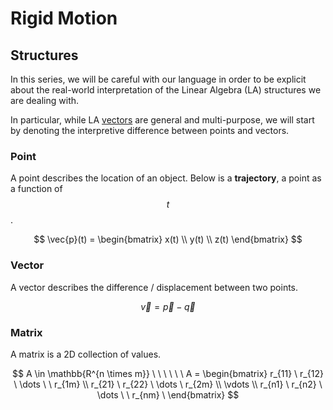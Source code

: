 # Rigid Motion

## Structures

In this series, we will be careful with our language in order to be explicit about the real-world interpretation of the Linear Algebra \(LA\) structures we are dealing with. 

In particular, while LA [vectors](../../../ee/devices-and-systems-i/linear-algebra/#vector) are general and multi-purpose, we will start by denoting the interpretive difference between points and vectors.

### Point

A point describes the location of an object. Below is a **trajectory**, a point as a function of $$t$$.

$$
\vec{p}(t) = \begin{bmatrix} x(t) \\ y(t) \\ z(t) \end{bmatrix}
$$

### Vector

A vector describes the difference / displacement between two points.

$$
\vec{v} = \vec{p} - \vec{q}
$$

### Matrix

A matrix is a 2D collection of values.

$$
A \in \mathbb{R^{n \times m}} \ \ \ \ \ \
A = \begin{bmatrix}
r_{11} \ r_{12} \ \dots \ \ r_{1m} \\
r_{21} \ r_{22} \ \dots \ r_{2m} \\
\vdots \\
r_{n1} \ r_{n2} \ \dots \ \ r_{nm}
\ \end{bmatrix}
$$

